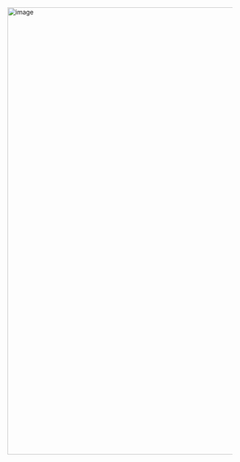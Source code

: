 
<img width="1002" alt="image" src="https://github.com/cskarthik22/Notes/assets/38231831/57f68f60-c98a-4999-9532-007851829e62">
